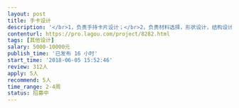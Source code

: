 ```yaml
---                
layout: post       
title: 手卡设计           
description: '</br>1，负责手持卡片设计；</br>2，负责材料选择，形状设计，结构设计；</br>3，负责与团队其他相关人员在产品设计过程中沟通；</br>4，希望找到对教育行业感兴趣以及对教育类产品设计工作有经验的伙伴。</br>'     
contenturl: https://pro.lagou.com/project/8282.html      
tags: [其他设计]            
salary: 5000-10000元          
publish_time: '已发布 16 小时'         
start_time: '2018-06-05 15:52:46'           
review: 312人                   
apply: 5人                   
recommend: 5人                   
time_range: 2-4周              
status: 招募中                  
---                 
```

